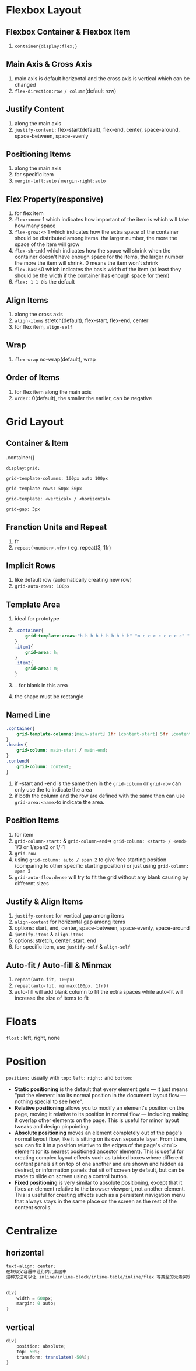 # Flexbox Layout

## Flexbox Container & Flexbox Item

1. `container{display:flex;}`

## Main Axis & Cross Axis

1. main axis is default horizontal and the cross axis is vertical which can be changed
2. `flex-direction:row / column`(default row)

## Justify Content

1. along the main axis
2. `justify-content:` flex-start(default), flex-end, center, space-around, space-between, space-evenly

## Positioning Items

1. along the main axis
2. for specific item
3. `mergin-left:auto` / `mergin-right:auto`

## Flex Property(responsive)

1. for flex item
2. `flex:<num>` 1 which indicates how important of the item is which will take how many space
3. `flex-grow:<>`  1 which indicates how the extra space of the container should be distributed among items. the larger number, the more the space of the item will grow
4. `flex-shrink`1 which indicates how the space will shrink when the container doesn't have enough space for the items, the larger number the more the item will shrink. 0 means the item won't shrink
5. `flex-basis`0 which indicates the basis width of the item (at least they should be the width if the container has enough space for them)
6. `flex: 1 1 0`is the default

## Align Items

1. along the cross axis
2. `align-items` stretch(default), flex-start, flex-end, center
3. for flex item, `align-self`

## Wrap 

1. `flex-wrap` no-wrap(default), wrap

## Order of Items

1. for flex item along the main axis
2. `order:` 0(default), the smaller the earlier, can be negative



# Grid Layout

## Container & Item

.container{}

`display:grid;`

`grid-template-columns: 100px auto 100px`

`grid-template-rows: 50px 50px` 

`grid-template: <vertical> / <horizontal>`

`grid-gap: 3px`

## Franction Units and Repeat

1. <num>fr
2. `repeat(<number>,<fr>)` eg. repeat(3, 1fr)

## Implicit Rows

1. like default row (automatically creating new row)
2. `grid-auto-rows: 100px`

## Template Area

1. ideal for prototype

2. ```css
   .container{
       grid-template-areas:"h h h h h h h h h h" "m c c c c c c c c" "f f f f f f f f";
   }
   .item1{
       grid-area: h;
   }
   .item2{
       grid-area: m;
   }
   ```

3. `.` for blank in this area

4. the shape must be rectangle

## Named Line

```css
.container{
    grid-template-columns:[main-start] 1fr [content-start] 5fr [content-end main-end];
}
.header{
    grid-column: main-start / main-end;
}
.contend{
    grid-column: content;
}
```

1. if <name>-start and <name>-end is the same <name> then in the `grid-column` or `grid-row` can only use the <name> to indicate the area
2. if both the column and the row are defined with the same <name> then can use `grid-area:<name>`to indicate the area.

## Position Items

1. for item
2. `grid-column-start:`  & `grid-column-end`=> `grid-column: <start> / <end>` 1/3 or 1/span2 or 1/-1
3. `grid-row`
4. using `grid-column: auto / span 2` to give free starting position (comparing to other specific starting position) or just using `grid-column: span 2`
5. `grid-auto-flow:dense` will try to fit the grid without any blank causing by different sizes

## Justify & Align Items

1. `justify-content` for vertical gap among items
2. `align-content` for horizontal gap among items
3. options: start, end, center, space-between, space-evenly, space-around
4. `justify-items` & `align-items`
5. options: stretch, center, start, end
6. for specific item, use `justify-self` & `align-self`

## Auto-fit / Auto-fill & Minmax

1. `repeat(auto-fit, 100px)`
2. `repeat(auto-fit, minmax(100px, 1fr))`
3. auto-fill will add blank column to fit the extra spaces while auto-fit will increase the size of items to fit

# Floats

`float` : left, right, none

# Position

`position:`  usually with `top:` `left:` `right:` and `bottom:`

- **Static positioning** is the default that every  element gets — it just means "put the element into its normal position  in the document layout flow — nothing special to see here".
- **Relative positioning** allows you to modify an  element's position on the page, moving it relative to its position in  normal flow — including making it overlap other elements on the page.  This is useful for minor layout tweaks and design pinpointing.
- **Absolute positioning** moves an element completely  out of the page's normal layout flow, like it is sitting on its own  separate layer. From there, you can fix it in a position relative to the  edges of the page's `<html>` element (or its nearest  positioned ancestor element). This is useful for creating complex layout  effects such as tabbed boxes where different content panels sit on top  of one another and are shown and hidden as desired, or information  panels that sit off screen by default, but can be made to slide on  screen using a control button.
- **Fixed positioning** is very similar to absolute  positioning, except that it fixes an element relative to the browser  viewport, not another element. This is useful for creating effects such  as a persistent navigation menu that always stays in the same place on  the screen as the rest of the content scrolls.

# Centralize

## horizontal

```cs
text-align: center;
在块级父容器中让行内元素居中
这种方法可以让 inline/inline-block/inline-table/inline/flex 等类型的元素实现居中


div{
	width = 600px;
    margin: 0 auto;
}
```

## vertical

```cs
div{
    position: absolute;
    top: 50%;
    transform: translateY(-50%);
}
```

